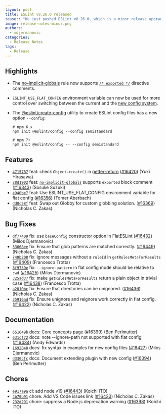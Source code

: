 ```yaml
---
layout: post
title: ESLint v8.26.0 released
teaser: "We just pushed ESLint v8.26.0, which is a minor release upgrade of ESLint. This release adds some new features and fixes several bugs found in the previous release."
image: release-notes-minor.png
authors:
  - mdjermanovic
categories:
  - Release Notes
tags:
  - Release
---
```



## Highlights

* The [no-implicit-globals](/docs/latest/rules/no-implicit-globals) rule now supports [`/* exported */`](/docs/latest/rules/no-implicit-globals#exported) directive comments.
* `ESLINT_USE_FLAT_CONFIG` environment variable can now be used for more control over switching between the current and the [new config system](/docs/latest/user-guide/configuring/configuration-files-new).
* The [@eslint/create-config](https://github.com/eslint/create-config#eslintcreate-config) utility to create ESLint config files has a new option `--config`:

  ```shell
  # npm 6.x
  npm init @eslint/config --config semistandard

  # npm 7+
  npm init @eslint/config -- --config semistandard
  ```




## Features


* [`4715787`](https://github.com/eslint/eslint/commit/4715787724a71494ba0bb0c5fe4639570bb6985b) feat: check `Object.create()` in [getter-return](/docs/rules/getter-return) ([#16420](https://github.com/eslint/eslint/issues/16420)) (Yuki Hirasawa)
* [`28d1902`](https://github.com/eslint/eslint/commit/28d190264017dbaa29f2ab218f73b623143cd1af) feat: [`no-implicit-globals`](/docs/rules/no-implicit-globals) supports `exported` block comment ([#16343](https://github.com/eslint/eslint/issues/16343)) (Sosuke Suzuki)
* [`e940be7`](https://github.com/eslint/eslint/commit/e940be7a83d0caea15b64c1e1c2785a6540e2641) feat: Use ESLINT_USE_FLAT_CONFIG environment variable for flat config ([#16356](https://github.com/eslint/eslint/issues/16356)) (Tomer Aberbach)
* [`dd0c58f`](https://github.com/eslint/eslint/commit/dd0c58f0f34d24331ae55139af39cf2747125f5e) feat: Swap out Globby for custom globbing solution. ([#16369](https://github.com/eslint/eslint/issues/16369)) (Nicholas C. Zakas)






## Bug Fixes


* [`df77409`](https://github.com/eslint/eslint/commit/df7740967ffab2915974c7b310ac76ea2915ac2d) fix: use `baseConfig` constructor option in FlatESLint ([#16432](https://github.com/eslint/eslint/issues/16432)) (Milos Djermanovic)
* [`33668ee`](https://github.com/eslint/eslint/commit/33668ee9d22e1988ba03e07fb547738bdb21dc0e) fix: Ensure that glob patterns are matched correctly. ([#16449](https://github.com/eslint/eslint/issues/16449)) (Nicholas C. Zakas)
* [`740b208`](https://github.com/eslint/eslint/commit/740b20826fadc5322ea5547c1ba41793944e571d) fix: ignore messages without a `ruleId` in `getRulesMetaForResults` ([#16409](https://github.com/eslint/eslint/issues/16409)) (Francesco Trotta)
* [`8f9759e`](https://github.com/eslint/eslint/commit/8f9759e2a94586357d85fac902e038fabdba79a7) fix: `--ignore-pattern` in flat config mode should be relative to `cwd` ([#16425](https://github.com/eslint/eslint/issues/16425)) (Milos Djermanovic)
* [`325ad37`](https://github.com/eslint/eslint/commit/325ad375a52d1c7b8b8fd23943350c91781366a2) fix: make `getRulesMetaForResults` return a plain object in trivial case ([#16438](https://github.com/eslint/eslint/issues/16438)) (Francesco Trotta)
* [`a2810bc`](https://github.com/eslint/eslint/commit/a2810bc485d9f1123a86b60702fcaa51e19d71a3) fix: Ensure that directories can be unignored. ([#16436](https://github.com/eslint/eslint/issues/16436)) (Nicholas C. Zakas)
* [`35916ad`](https://github.com/eslint/eslint/commit/35916ad9bfc07dab63361721df1bd7f21e43e094) fix: Ensure unignore and reignore work correctly in flat config. ([#16422](https://github.com/eslint/eslint/issues/16422)) (Nicholas C. Zakas)




## Documentation


* [`651649b`](https://github.com/eslint/eslint/commit/651649b12797594a86c0d659d6a0d1cdbda6f57b) docs: Core concepts page ([#16399](https://github.com/eslint/eslint/issues/16399)) (Ben Perlmutter)
* [`631cf72`](https://github.com/eslint/eslint/commit/631cf72e82f316a2cc08770e5c81b858637ab04a) docs: note --ignore-path not supported with flat config ([#16434](https://github.com/eslint/eslint/issues/16434)) (Andy Edwards)
* [`1692840`](https://github.com/eslint/eslint/commit/1692840a2f763737a4891419dc304db4ebedab5d) docs: fix syntax in examples for new config files ([#16427](https://github.com/eslint/eslint/issues/16427)) (Milos Djermanovic)
* [`d336cfc`](https://github.com/eslint/eslint/commit/d336cfc9145a72bf8730250ee1e331a135e6ee2c) docs: Document extending plugin with new config ([#16394](https://github.com/eslint/eslint/issues/16394)) (Ben Perlmutter)








## Chores


* [`e917a9a`](https://github.com/eslint/eslint/commit/e917a9a2e555d398c64b985fc933d44a42c958f0) ci: add node v19 ([#16443](https://github.com/eslint/eslint/issues/16443)) (Koichi ITO)
* [`4b70b91`](https://github.com/eslint/eslint/commit/4b70b91a6e28669ab8e2a4ce2a6d9ed40be20fa7) chore: Add VS Code issues link ([#16423](https://github.com/eslint/eslint/issues/16423)) (Nicholas C. Zakas)
* [`232d291`](https://github.com/eslint/eslint/commit/232d2916ac5e44db55c2ffbd2f3b37ad70037b7b) chore: suppress a Node.js deprecation warning ([#16398](https://github.com/eslint/eslint/issues/16398)) (Koichi ITO)


